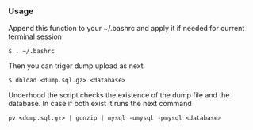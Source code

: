 ### Usage

Append this function to your ~/.bashrc and apply it if needed for current terminal session
```
$ . ~/.bashrc
```

Then you can triger dump upload as next
```
$ dbload <dump.sql.gz> <database>
```

Underhood the script checks the existence of the dump file and the database. In case if both exist it runs the next command
```
pv <dump.sql.gz> | gunzip | mysql -umysql -pmysql <database>
```
